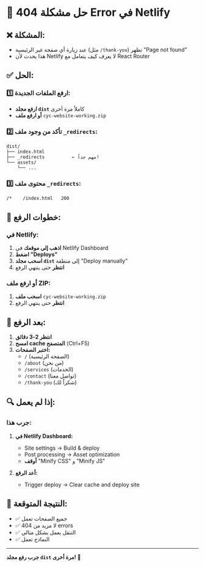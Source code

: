 # 🔧 حل مشكلة 404 Error في Netlify

## ❌ **المشكلة:**
- عند زيارة أي صفحة غير الرئيسية (مثل `/thank-you`) تظهر "Page not found"
- هذا يحدث لأن Netlify لا يعرف كيف يتعامل مع React Router

## ✅ **الحل:**

### **1️⃣ ارفع الملفات الجديدة:**
- **ارفع مجلد `dist`** كاملاً مرة أخرى
- **أو ارفع ملف** `cyc-website-working.zip`

### **2️⃣ تأكد من وجود ملف `_redirects`:**
```
dist/
├── index.html
├── _redirects          ← مهم جداً!
└── assets/
    └── ...
```

### **3️⃣ محتوى ملف `_redirects`:**
```
/*    /index.html   200
```

## 🔄 **خطوات الرفع:**

### **في Netlify:**
1. **اذهب إلى موقعك** في Netlify Dashboard
2. **اضغط "Deploys"**
3. **اسحب مجلد `dist`** إلى منطقة "Deploy manually"
4. **انتظر** حتى ينتهي الرفع

### **أو ارفع ملف ZIP:**
1. **اسحب ملف** `cyc-website-working.zip`
2. **انتظر** حتى ينتهي الرفع

## 🎯 **بعد الرفع:**
1. **انتظر 2-3 دقائق**
2. **امسح cache المتصفح** (Ctrl+F5)
3. **اختبر الصفحات:**
   - `/` (الصفحة الرئيسية)
   - `/about` (من نحن)
   - `/services` (الخدمات)
   - `/contact` (تواصل معنا)
   - `/thank-you` (شكراً لك)

## 🔍 **إذا لم يعمل:**

### **جرب هذا:**
1. **في Netlify Dashboard:**
   - Site settings → Build & deploy
   - Post processing → Asset optimization
   - **أوقف** "Minify CSS" و "Minify JS"

2. **أعد الرفع:**
   - Trigger deploy → Clear cache and deploy site

## 🎉 **النتيجة المتوقعة:**
- ✅ جميع الصفحات تعمل
- ✅ لا مزيد من 404 errors
- ✅ التنقل يعمل بشكل مثالي
- ✅ النماذج تعمل

---
**جرب رفع مجلد `dist` مرة أخرى! 🚀**







